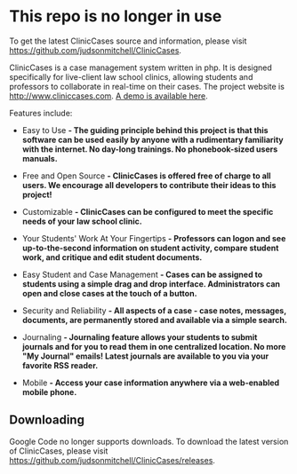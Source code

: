 # This repo is no longer in use #
To get the latest ClinicCases source and information, please visit https://github.com/judsonmitchell/ClinicCases.

ClinicCases is a case management system written in php.  It is designed specifically for live-client law school clinics, allowing students and professors to collaborate in real-time on their cases.  The project website is http://www.cliniccases.com.  [A demo is available here](http://cliniccases.com/demo/index.php).

Features include:

  * Easy to Use **- The guiding principle behind this project is that this software can be used easily by anyone with a rudimentary familiarity with the internet. No day-long trainings. No phonebook-sized users manuals.**

  * Free and Open Source **- ClinicCases is offered free of charge to all users. We encourage all developers to contribute their ideas to this project!**

  * Customizable **- ClinicCases can be configured to meet the specific needs of your law school clinic.**

  * Your Students' Work At Your Fingertips **- Professors can logon and see up-to-the-second information on student activity, compare student work, and critique and edit student documents.**

  * Easy Student and Case Management **- Cases can be assigned to students using a simple drag and drop interface. Administrators can open and close cases at the touch of a button.**

  * Security and Reliability **- All aspects of a case - case notes, messages, documents, are permanently stored and available via a simple search.**

  * Journaling **- Journaling feature allows your students to submit journals and for you to read them in one centralized location. No more "My Journal" emails! Latest journals are available to you via your favorite RSS reader.**

  * Mobile **- Access your case information anywhere via a web-enabled mobile phone.**

## Downloading ##
Google Code no longer supports downloads.  To download the latest version of ClinicCases, please visit https://github.com/judsonmitchell/ClinicCases/releases.